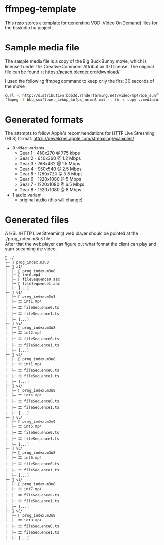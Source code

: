 # ffmpeg-template

This repo stores a template for generating VOD (Video On Demand) files for the bsstudio.hu project.

# Sample media file
The sample media file is a copy of the Big Buck Bunny movie,
which is licensed under the Creative Commons Attribution 3.0 license.
The original file can be found at https://peach.blender.org/download/

I used the following ffmpeg command to keep only the first 30 seconds of the movie
```bash
curl -O http://distribution.bbb3d.renderfarming.net/video/mp4/bbb_sunflower_1080p_30fps_normal.mp4
ffmpeg -i bbb_sunflower_1080p_30fps_normal.mp4 -t 30 -c copy ./media/original.mp4
```

# Generated formats
The attempts to follow Apple's recommendations for HTTP Live Streaming (HLS) format.
https://developer.apple.com/streaming/examples/

 * 8 video variants
   * Gear 1 - 480x270 @ 775 kbps
   * Gear 2 - 640x360 @ 1.2 Mbps
   * Gear 3 - 768x432 @ 1.5 Mbps
   * Gear 4 - 960x540 @ 2.5 Mbps
   * Gear 5 - 1280x720 @ 3.5 Mbps
   * Gear 6 - 1920x1080 @ 5 Mbps
   * Gear 7 - 1920x1080 @ 6.5 Mbps
   * Gear 8 - 1920x1080 @ 8 Mbps
 * 1 audio variant
   * original audio (this will change)

# Generated files
A HSL (HTTP Live Streaming) web player should be pointed at the ./prog_index.m3u8 file.  
After that the web player can figure out what format the client can play and start streaming the video.
```
📁 ./
├─ 📄️ prog_index.m3u8
├─ 📁️ a1/
│  ├─ 📄️ prog_index.m3u8
│  ├─ 🎵️ int0.mp4
│  ├─ 🎵️ fileSequence0.aac
│  ├─ 🎵️ fileSequence1.aac
│  ├─ [...]
├─ 📁️ v1/
│  ├─ 📄️ prog_index.m3u8
│  ├─ 🎞️ int1.mp4
│  ├─ 🎞️ fileSequence0.ts
│  ├─ 🎞️ fileSequence1.ts
│  ├─ [...]
├─ 📁️ v2/
│  ├─ 📄️ prog_index.m3u8
│  ├─ 🎞️ int2.mp4
│  ├─ 🎞️ fileSequence0.ts
│  ├─ 🎞️ fileSequence1.ts
│  ├─ [...]
├─ 📁️ v3/
│  ├─ 📄️ prog_index.m3u8
│  ├─ 🎞️ int1.mp4
│  ├─ 🎞️ fileSequence0.ts
│  ├─ 🎞️ fileSequence1.ts
│  ├─ [...]
├─ 📁️ v4/
│  ├─ 📄️ prog_index.m3u8
│  ├─ 🎞️ int4.mp4
│  ├─ 🎞️ fileSequence0.ts
│  ├─ 🎞️ fileSequence1.ts
│  ├─ [...]
├─ 📁️ v5/
│  ├─ 📄️ prog_index.m3u8
│  ├─ 🎞️ int5.mp4
│  ├─ 🎞️ fileSequence0.ts
│  ├─ 🎞️ fileSequence1.ts
│  ├─ [...]
├─ 📁️ v6/
│  ├─ 📄️ prog_index.m3u8
│  ├─ 🎞️ int6.mp4
│  ├─ 🎞️ fileSequence0.ts
│  ├─ 🎞️ fileSequence1.ts
│  ├─ [...]
├─ 📁️ v7/
│  ├─ 📄️ prog_index.m3u8
│  ├─ 🎞️ int7.mp4
│  ├─ 🎞️ fileSequence0.ts
│  ├─ 🎞️ fileSequence1.ts
│  ├─ [...]
├─ 📁️ v8/
│  ├─ 📄️ prog_index.m3u8
│  ├─ 🎞️ int8.mp4
│  ├─ 🎞️ fileSequence0.ts
│  ├─ 🎞️ fileSequence1.ts
│  ├─ [...]
```